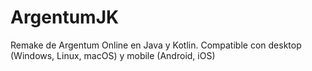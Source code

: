 # ArgentumJK
Remake de Argentum Online en Java y Kotlin. Compatible con desktop (Windows, Linux, macOS) y mobile (Android, iOS)
